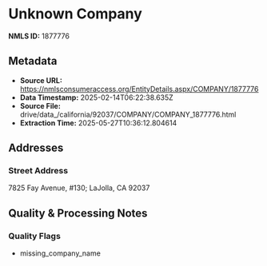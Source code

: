 # Unknown Company

**NMLS ID:** 1877776

## Metadata
- **Source URL:** https://nmlsconsumeraccess.org/EntityDetails.aspx/COMPANY/1877776
- **Data Timestamp:** 2025-02-14T06:22:38.635Z
- **Source File:** drive/data_/california/92037/COMPANY/COMPANY_1877776.html
- **Extraction Time:** 2025-05-27T10:36:12.804614

## Addresses
### Street Address
7825 Fay Avenue, #130; LaJolla, CA 92037

## Quality & Processing Notes
### Quality Flags
- missing_company_name
